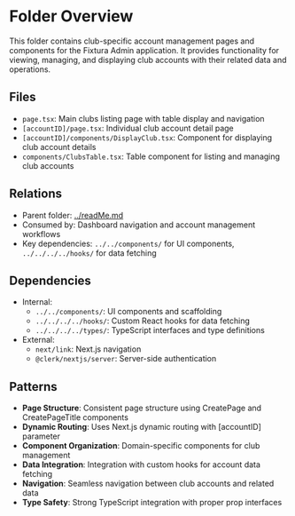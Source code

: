 # Folder Overview

This folder contains club-specific account management pages and components for the Fixtura Admin application. It provides functionality for viewing, managing, and displaying club accounts with their related data and operations.

## Files

- `page.tsx`: Main clubs listing page with table display and navigation
- `[accountID]/page.tsx`: Individual club account detail page
- `[accountID]/components/DisplayClub.tsx`: Component for displaying club account details
- `components/ClubsTable.tsx`: Table component for listing and managing club accounts

## Relations

- Parent folder: [../readMe.md](../readMe.md)
- Consumed by: Dashboard navigation and account management workflows
- Key dependencies: `../../components/` for UI components, `../../../../hooks/` for data fetching

## Dependencies

- Internal:
  - `../../components/`: UI components and scaffolding
  - `../../../../hooks/`: Custom React hooks for data fetching
  - `../../../../types/`: TypeScript interfaces and type definitions
- External:
  - `next/link`: Next.js navigation
  - `@clerk/nextjs/server`: Server-side authentication

## Patterns

- **Page Structure**: Consistent page structure using CreatePage and CreatePageTitle components
- **Dynamic Routing**: Uses Next.js dynamic routing with [accountID] parameter
- **Component Organization**: Domain-specific components for club management
- **Data Integration**: Integration with custom hooks for account data fetching
- **Navigation**: Seamless navigation between club accounts and related data
- **Type Safety**: Strong TypeScript integration with proper prop interfaces
